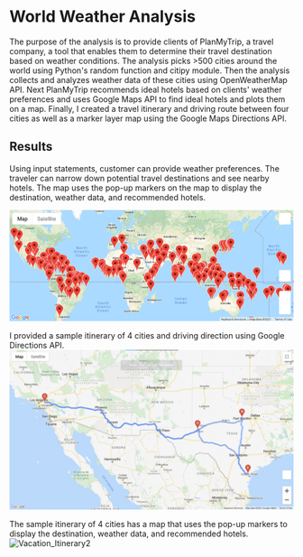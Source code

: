# World Weather Analysis

The purpose of the analysis is to provide clients of PlanMyTrip, a travel company, a tool that enables them to determine their travel destination based on weather conditions. The analysis picks >500 cities around the world using Python's random function and citipy module. Then the analysis collects and analyzes weather data of these cities using OpenWeatherMap API. Next PlanMyTrip recommends ideal hotels based on clients' weather preferences and uses Google Maps API to find ideal hotels and plots them on a map. Finally, I created a travel itinerary and driving route between four cities as well as a marker layer map using the Google Maps Directions API.

## Results
Using input statements, customer can provide weather preferences. The traveler can narrow down potential travel destinations and see nearby hotels. The map uses the pop-up markers on the map to display the destination, weather data, and recommended hotels. 

![Vacation_Search](/Vacation_Search/WeatherPy_vacation_map.png)

I provided a sample itinerary of 4 cities and driving direction using Google Directions API.
![Vacation_Itinerary](/Vacation_Itinerary/WeatherPy_travel_map.png)

The sample itinerary of 4 cities has a map that uses the pop-up markers to display the destination, weather data, and recommended hotels. 
![Vacation_Itinerary2](/Vacation_Itinerary/citipyWeatherPy_travel_map_markers.png)
